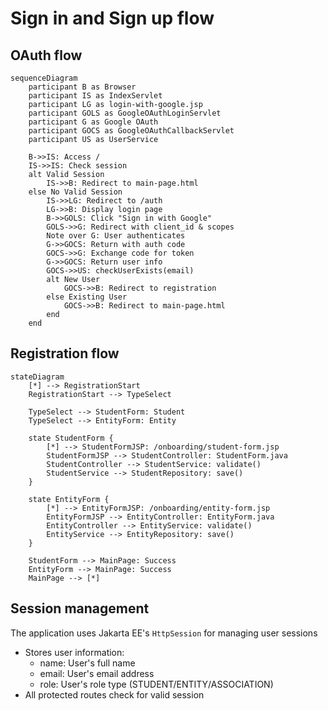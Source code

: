 # Sign in and Sign up flow

## OAuth flow

```mermaid
sequenceDiagram
    participant B as Browser
    participant IS as IndexServlet
    participant LG as login-with-google.jsp
    participant GOLS as GoogleOAuthLoginServlet
    participant G as Google OAuth
    participant GOCS as GoogleOAuthCallbackServlet
    participant US as UserService
    
    B->>IS: Access /
    IS->>IS: Check session
    alt Valid Session
        IS->>B: Redirect to main-page.html
    else No Valid Session
        IS->>LG: Redirect to /auth
        LG->>B: Display login page
        B->>GOLS: Click "Sign in with Google"
        GOLS->>G: Redirect with client_id & scopes
        Note over G: User authenticates
        G->>GOCS: Return with auth code
        GOCS->>G: Exchange code for token
        G->>GOCS: Return user info
        GOCS->>US: checkUserExists(email)
        alt New User
            GOCS->>B: Redirect to registration
        else Existing User
            GOCS->>B: Redirect to main-page.html
        end
    end
```

## Registration flow

```mermaid
stateDiagram
    [*] --> RegistrationStart
    RegistrationStart --> TypeSelect
    
    TypeSelect --> StudentForm: Student
    TypeSelect --> EntityForm: Entity
    
    state StudentForm {
        [*] --> StudentFormJSP: /onboarding/student-form.jsp
        StudentFormJSP --> StudentController: StudentForm.java
        StudentController --> StudentService: validate()
        StudentService --> StudentRepository: save()
    }
    
    state EntityForm {
        [*] --> EntityFormJSP: /onboarding/entity-form.jsp
        EntityFormJSP --> EntityController: EntityForm.java
        EntityController --> EntityService: validate()
        EntityService --> EntityRepository: save()
    }
    
    StudentForm --> MainPage: Success
    EntityForm --> MainPage: Success
    MainPage --> [*]
```

## Session management

The application uses Jakarta EE's `HttpSession` for managing user sessions
- Stores user information:
    - name: User's full name
    - email: User's email address
    - role: User's role type (STUDENT/ENTITY/ASSOCIATION)
- All protected routes check for valid session